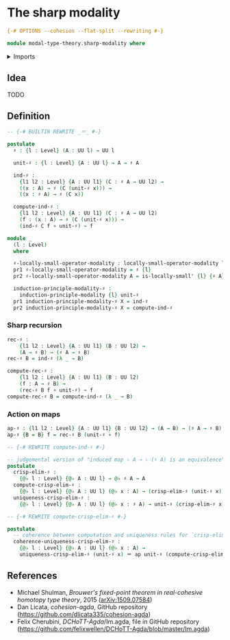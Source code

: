# The sharp modality

```agda
{-# OPTIONS --cohesion --flat-split --rewriting #-}

module modal-type-theory.sharp-modality where
```

<details><summary>Imports</summary>

```agda
open import foundation.action-on-identifications-functions
open import foundation.dependent-pair-types
open import foundation.function-types
open import foundation.homotopies
open import foundation.identity-types
open import foundation.locally-small-types
open import foundation.universe-levels

open import orthogonal-factorization-systems.induction-modalities
open import orthogonal-factorization-systems.locally-small-modal-operators
```

</details>

## Idea

TODO

## Definition

```agda
-- {-# BUILTIN REWRITE _＝_ #-}

postulate
  ♯ : {l : Level} (A : UU l) → UU l

  unit-♯ : {l : Level} {A : UU l} → A → ♯ A

  ind-♯ :
    {l1 l2 : Level} {A : UU l1} (C : ♯ A → UU l2) →
    ((x : A) → ♯ (C (unit-♯ x))) →
    ((x : ♯ A) → ♯ (C x))

  compute-ind-♯ :
    {l1 l2 : Level} {A : UU l1} (C : ♯ A → UU l2)
    (f : (x : A) → ♯ (C (unit-♯ x))) →
    (ind-♯ C f ∘ unit-♯) ~ f

module _
  (l : Level)
  where

  ♯-locally-small-operator-modality : locally-small-operator-modality l l l
  pr1 ♯-locally-small-operator-modality = ♯ {l}
  pr2 ♯-locally-small-operator-modality A = is-locally-small' {l} {♯ A}

  induction-principle-modality-♯ :
    induction-principle-modality {l} unit-♯
  pr1 induction-principle-modality-♯ X = ind-♯
  pr2 induction-principle-modality-♯ X = compute-ind-♯
```

### Sharp recursion

```agda
rec-♯ :
    {l1 l2 : Level} {A : UU l1} (B : UU l2) →
    (A → ♯ B) → (♯ A → ♯ B)
rec-♯ B = ind-♯ (λ _ → B)

compute-rec-♯ :
    {l1 l2 : Level} {A : UU l1} (B : UU l2)
    (f : A → ♯ B) →
    (rec-♯ B f ∘ unit-♯) ~ f
compute-rec-♯ B = compute-ind-♯ (λ _ → B)
```

### Action on maps

```agda
ap-♯ : {l1 l2 : Level} {A : UU l1} {B : UU l2} → (A → B) → (♯ A → ♯ B)
ap-♯ {B = B} f = rec-♯ B (unit-♯ ∘ f)

-- {-# REWRITE compute-ind-♯ #-}

-- judgemental version of "induced map ♭ A → ♭ (♯ A) is an equivalence"
postulate
  crisp-elim-♯ :
    {@♭ l : Level} {@♭ A : UU l} → @♭ ♯ A → A
  compute-crisp-elim-♯ :
    {@♭ l : Level} {@♭ A : UU l} (@♭ x : A) → (crisp-elim-♯ (unit-♯ x)) ＝ x
  uniqueness-crisp-elim-♯ :
    {@♭ l : Level} {@♭ A : UU l} (@♭ x : ♯ A) → unit-♯ (crisp-elim-♯ x) ＝ x

-- {-# REWRITE compute-crisp-elim-♯ #-}

postulate
  -- coherence between computation and uniqueness rules for `crisp-elim-♯`
  coherence-uniqueness-crisp-elim-♯ :
    {@♭ l : Level} {@♭ A : UU l} (@♭ x : A) →
    uniqueness-crisp-elim-♯ (unit-♯ x) ＝ ap unit-♯ (compute-crisp-elim-♯ x)
```

## References

- Michael Shulman, _Brouwer's fixed-point theorem in real-cohesive homotopy type
  theory_, 2015 ([arXiv:1509.07584](https://arxiv.org/abs/1509.07584))
- Dan Licata, _cohesion-agda_, GitHub repository
  (<https://github.com/dlicata335/cohesion-agda>)
- Felix Cherubini, _DCHoTT-Agda_/Im.agda, file in GitHub repository
  (<https://github.com/felixwellen/DCHoTT-Agda/blob/master/Im.agda>)

